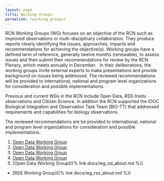 ```yaml
---
layout: page
title: Working Groups
permalink: /working_groups/
---
```


RCN Working Groups (WG) focuses on an objective of the RCN such as improved observations or multi-disciplinary collaboration.
They produce reports clearly identifying the issues, approaches, impacts and recommendations for achieving the objective(s).
Working groups have a defined term of reference, generally twelve months (renewable), to assess issues and then submit their recommendations for review by the RCN Plenary, which meets annually in December.  
In their deliberations, the working groups invite external experts to make presentations and provide background on issues being addressed.
The reviewed recommendations will be provided to international, national and program level organizations for consideration and possible implementations.

Previous and current WGs in the RCN include Open Data, RSS-Insitu observations and Citizen Science.
In addition the RCN supported the IOOC Biological Integration and Observation Task Team (BIO-TT) that addressed requirements and capabilities for biology observations.

The reviewed recommendations are be provided to international, national and program level organizations for consideration and possible implementations.

1. [Open Data Working Group](/working_groups/open_data_working_group)
2. [Open Data Working Group](/working_groups/open_data_working_group/)
3. [Open Data Working Group](open_data_working_group)
4. [Open Data Working Group](open_data_working_group/)
5. [Open Data Working Group]({% link docs/wg_od_about.md %})


* [RSS Working Group]({% link docs/wg_rss_about.md %})
